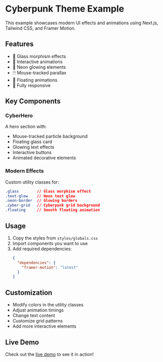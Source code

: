 # Cyberpunk Theme Example

This example showcases modern UI effects and animations using Next.js, Tailwind CSS, and Framer Motion.

## Features

- 🌟 Glass morphism effects
- 💫 Interactive animations
- 🎨 Neon glowing elements
- 🖱️ Mouse-tracked parallax
- 🌊 Floating animations
- 📱 Fully responsive

## Key Components

### CyberHero
A hero section with:
- Mouse-tracked particle background
- Floating glass card
- Glowing text effects
- Interactive buttons
- Animated decorative elements

### Modern Effects
Custom utility classes for:
```css
.glass        // Glass morphism effect
.text-glow    // Neon text glow
.neon-border  // Glowing borders
.cyber-grid   // Cyberpunk grid background
.floating     // Smooth floating animation
```

## Usage

1. Copy the styles from `styles/globals.css`
2. Import components you want to use
3. Add required dependencies:
   ```json
   {
     "dependencies": {
       "framer-motion": "latest"
     }
   }
   ```

## Customization

- Modify colors in the utility classes
- Adjust animation timings
- Change text content
- Customize grid patterns
- Add more interactive elements

## Live Demo
Check out the [live demo](https://cyberpunk-example.vercel.app) to see it in action! 
